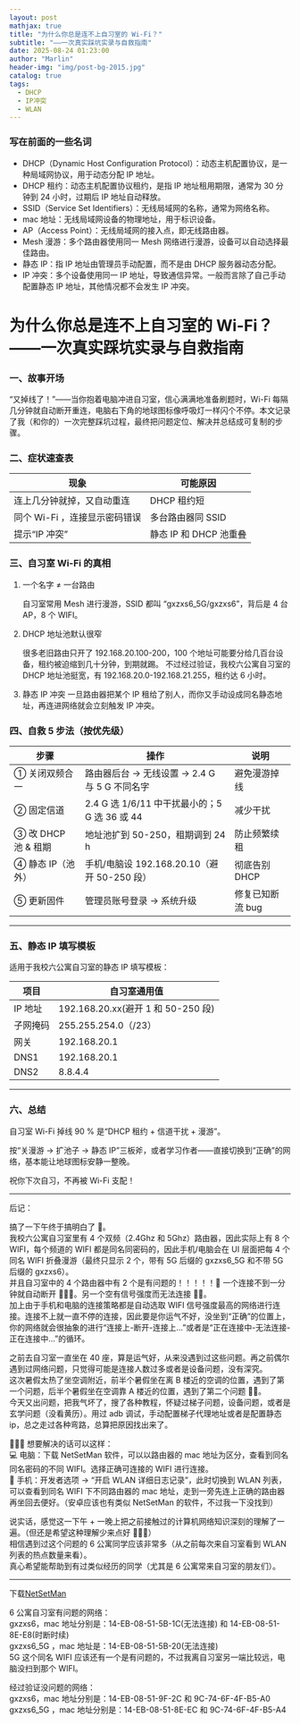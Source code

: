 ```yaml
---
layout: post
mathjax: true
title: "为什么你总是连不上自习室的 Wi-Fi？"
subtitle: "——一次真实踩坑实录与自救指南"
date: 2025-08-24 01:23:00
author: "Marlin"
header-img: "img/post-bg-2015.jpg"
catalog: true
tags:
  - DHCP
  - IP冲突
  - WLAN
---
```


### 写在前面的一些名词

- DHCP（Dynamic Host Configuration Protocol）：动态主机配置协议，是一种局域网协议，用于动态分配 IP 地址。
- DHCP 租约：动态主机配置协议租约，是指 IP 地址租用期限，通常为 30 分钟到 24 小时，过期后 IP 地址自动释放。
- SSID（Service Set Identifiers）：无线局域网的名称，通常为网络名称。
- mac 地址：无线局域网设备的物理地址，用于标识设备。
- AP（Access Point）：无线局域网的接入点，即无线路由器。
- Mesh 漫游：多个路由器使用同一 Mesh 网络进行漫游，设备可以自动选择最佳路由。
- 静态 IP：指 IP 地址由管理员手动配置，而不是由 DHCP 服务器动态分配。
- IP 冲突：多个设备使用同一 IP 地址，导致通信异常。一般而言除了自己手动配置静态 IP 地址，其他情况都不会发生 IP 冲突。

# 为什么你总是连不上自习室的 Wi-Fi？——一次真实踩坑实录与自救指南

### 一、故事开场

“又掉线了！”——当你抱着电脑冲进自习室，信心满满地准备刷题时，Wi-Fi 每隔几分钟就自动断开重连，电脑右下角的地球图标像呼吸灯一样闪个不停。本文记录了我（和你的）一次完整踩坑过程，最终把问题定位、解决并总结成可复制的步骤。

### 二、症状速查表

| 现象                          | 可能原因               |
| ----------------------------- | ---------------------- |
| 连上几分钟就掉，又自动重连    | DHCP 租约短            |
| 同个 Wi-Fi ，连接显示密码错误 | 多台路由器同 SSID      |
| 提示“IP 冲突”                 | 静态 IP 和 DHCP 池重叠 |

### 三、自习室 Wi-Fi 的真相

1. 一个名字 ≠ 一台路由

   自习室常用 Mesh 进行漫游，SSID 都叫 “gxzxs6_5G/gxzxs6”，背后是 4 台 AP，8 个 WIFI。

2. DHCP 地址池默认很窄

   很多老旧路由只开了 192.168.20.100-200，100 个地址可能要分给几百台设备，租约被迫缩到几十分钟，到期就踢。
   不过经过验证，我校六公寓自习室的 DHCP 地址池挺宽，有 192.168.20.0-192.168.21.255，租约达 6 小时。

3. 静态 IP 冲突
   一旦路由器把某个 IP 租给了别人，而你又手动设成同名静态地址，再连进网络就会立刻触发 IP 冲突。

### 四、自救 5 步法（按优先级）

| 步骤                | 操作                                          | 说明             |
| ------------------- | --------------------------------------------- | ---------------- |
| ① 关闭双频合一      | 路由器后台 → 无线设置 → 2.4 G 与 5 G 不同名字 | 避免漫游掉线     |
| ② 固定信道          | 2.4 G 选 1/6/11 中干扰最小的；5 G 选 36 或 44 | 减少干扰         |
| ③ 改 DHCP 池 & 租期 | 地址池扩到 50-250，租期调到 24 h              | 防止频繁续租     |
| ④ 静态 IP（池外）   | 手机/电脑设 192.168.20.10（避开 50-250 段）   | 彻底告别 DHCP    |
| ⑤ 更新固件          | 管理员账号登录 → 系统升级                     | 修复已知断流 bug |

---

### 五、静态 IP 填写模板

适用于我校六公寓自习室的静态 IP 填写模板：

| 项目     | 自习室通用值                       |
| -------- | ---------------------------------- |
| IP 地址  | 192.168.20.xx(避开 1 和 50-250 段) |
| 子网掩码 | 255.255.254.0（/23）               |
| 网关     | 192.168.20.1                       |
| DNS1     | 192.168.20.1                       |
| DNS2     | 8.8.4.4                            |

---

### 六、总结

自习室 Wi-Fi 掉线 90 % 是“DHCP 租约 + 信道干扰 + 漫游”。

按“关漫游 → 扩池子 → 静态 IP”三板斧，或者学习作者——直接切换到“正确”的网络，基本能让地球图标安静一整晚。

祝你下次自习，不再被 Wi-Fi 支配！

---

后记：

搞了一下午终于搞明白了 🙏。  
我校六公寓自习室里有 4 个双频（2.4Ghz 和 5Ghz）路由器，因此实际上有 8 个 WIFI，每个频道的 WIFI 都是同名同密码的，因此手机/电脑会在 UI 层面把每 4 个同名 WIFI 折叠漫游（最终只显示 2 个，带有 5G 后缀的 gxzxs6_5G 和不带 5G 后缀的 gxzxs6）。  
并且自习室中的 4 个路由器中有 2 个是有问题的！！！！！🤣 一个连接不到一分钟就自动断开 🤣🤣🤣。另一个空有信号强度而无法连接 🤣🤣。  
加上由于手机和电脑的连接策略都是自动选取 WIFI 信号强度最高的网络进行连接。连接不上就一直不停的连接，因此要是你运气不好，没坐到“正确”的位置上，你的网络就会很抽象的进行“连接上-断开-连接上...”或者是“正在连接中-无法连接-正在连接中...”的循环。

之前去自习室一直坐在 40 座，算是运气好，从来没遇到过这些问题。再之前偶尔遇到过网络问题，只觉得可能是连接人数过多或者是设备问题，没有深究。  
这次暑假太热了坐空调附近，前半个暑假坐在离 B 楼近的空调的位置，遇到了第一个问题，后半个暑假坐在空调靠 A 楼近的位置，遇到了第二个问题 🤣🤣。  
今天又出问题，把我气坏了，搜了各种教程，怀疑过梯子问题，设备问题，或者是玄学问题（没看黄历）。用过 adb 调试，手动配置梯子代理地址或者是配置静态 ip，总之走过各种弯路，总算把原因找出来了。

🔧🔧🔧 想要解决的话可以这样：  
💻 电脑：下载 NetSetMan 软件，可以以路由器的 mac 地址为区分，查看到同名同名密码的不同 WIFI。选择正确可连接的 WIFI 进行连接。  
📱 手机：开发者选项 → “开启 WLAN 详细日志记录”，此时切换到 WLAN 列表，可以查看到同名 WIFI 下不同路由器的 mac 地址，走到一旁先连上正确的路由器再坐回去便好。（安卓应该也有类似 NetSetMan 的软件，不过我一下没找到）

说实话，感觉这一下午 + 一晚上把之前接触过的计算机网络知识深刻的理解了一遍。（但还是希望这种理解少来点好 🙏🙏🙏）  
相信遇到过这个问题的 6 公寓同学应该非常多（从之前每次来自习室看到 WLAN 列表的热点数量来看）。  
真心希望能帮助到有过类似经历的同学（尤其是 6 公寓常来自习室的朋友们）。

---

下载[NetSetMan](https://www.netsetman.com/zh/freeware)

6 公寓自习室有问题的网络：  
gxzxs6，mac 地址分别是：14-EB-08-51-5B-1C(无法连接) 和 14-EB-08-51-8E-E8(时断时续)  
gxzxs6_5G ，mac 地址是：14-EB-08-51-5B-20(无法连接)  
5G 这个同名 WIFI 应该还有一个是有问题的，不过我离自习室另一端比较远，电脑没扫到那个 WIFI。

经过验证没问题的网络：  
gxzxs6，mac 地址分别是：14-EB-08-51-9F-2C 和 9C-74-6F-4F-B5-A0
gxzxs6_5G ，mac 地址分别是：14-EB-08-51-8E-EC 和 9C-74-6F-4F-B5-A4
